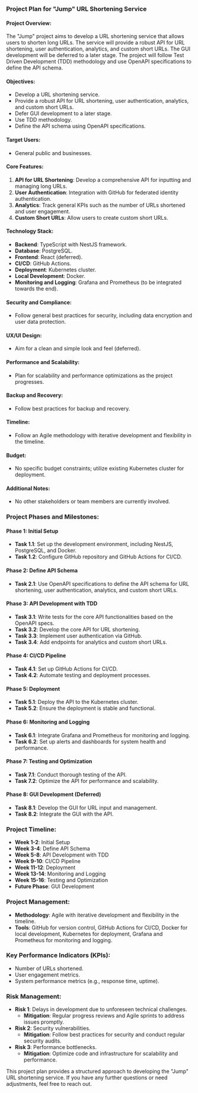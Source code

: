 ### Project Plan for "Jump" URL Shortening Service

#### Project Overview:
The "Jump" project aims to develop a URL shortening service that allows users to shorten long URLs. The service will provide a robust API for URL shortening, user authentication, analytics, and custom short URLs. The GUI development will be deferred to a later stage. The project will follow Test Driven Development (TDD) methodology and use OpenAPI specifications to define the API schema.

#### Objectives:
- Develop a URL shortening service.
- Provide a robust API for URL shortening, user authentication, analytics, and custom short URLs.
- Defer GUI development to a later stage.
- Use TDD methodology.
- Define the API schema using OpenAPI specifications.

#### Target Users:
- General public and businesses.

#### Core Features:
1. **API for URL Shortening**: Develop a comprehensive API for inputting and managing long URLs.
2. **User Authentication**: Integration with GitHub for federated identity authentication.
3. **Analytics**: Track general KPIs such as the number of URLs shortened and user engagement.
4. **Custom Short URLs**: Allow users to create custom short URLs.

#### Technology Stack:
- **Backend**: TypeScript with NestJS framework.
- **Database**: PostgreSQL.
- **Frontend**: React (deferred).
- **CI/CD**: GitHub Actions.
- **Deployment**: Kubernetes cluster.
- **Local Development**: Docker.
- **Monitoring and Logging**: Grafana and Prometheus (to be integrated towards the end).

#### Security and Compliance:
- Follow general best practices for security, including data encryption and user data protection.

#### UX/UI Design:
- Aim for a clean and simple look and feel (deferred).

#### Performance and Scalability:
- Plan for scalability and performance optimizations as the project progresses.

#### Backup and Recovery:
- Follow best practices for backup and recovery.

#### Timeline:
- Follow an Agile methodology with iterative development and flexibility in the timeline.

#### Budget:
- No specific budget constraints; utilize existing Kubernetes cluster for deployment.

#### Additional Notes:
- No other stakeholders or team members are currently involved.

### Project Phases and Milestones:

#### Phase 1: Initial Setup
- **Task 1.1**: Set up the development environment, including NestJS, PostgreSQL, and Docker.
- **Task 1.2**: Configure GitHub repository and GitHub Actions for CI/CD.

#### Phase 2: Define API Schema
- **Task 2.1**: Use OpenAPI specifications to define the API schema for URL shortening, user authentication, analytics, and custom short URLs.

#### Phase 3: API Development with TDD
- **Task 3.1**: Write tests for the core API functionalities based on the OpenAPI specs.
- **Task 3.2**: Develop the core API for URL shortening.
- **Task 3.3**: Implement user authentication via GitHub.
- **Task 3.4**: Add endpoints for analytics and custom short URLs.

#### Phase 4: CI/CD Pipeline
- **Task 4.1**: Set up GitHub Actions for CI/CD.
- **Task 4.2**: Automate testing and deployment processes.

#### Phase 5: Deployment
- **Task 5.1**: Deploy the API to the Kubernetes cluster.
- **Task 5.2**: Ensure the deployment is stable and functional.

#### Phase 6: Monitoring and Logging
- **Task 6.1**: Integrate Grafana and Prometheus for monitoring and logging.
- **Task 6.2**: Set up alerts and dashboards for system health and performance.

#### Phase 7: Testing and Optimization
- **Task 7.1**: Conduct thorough testing of the API.
- **Task 7.2**: Optimize the API for performance and scalability.

#### Phase 8: GUI Development (Deferred)
- **Task 8.1**: Develop the GUI for URL input and management.
- **Task 8.2**: Integrate the GUI with the API.

### Project Timeline:
- **Week 1-2**: Initial Setup
- **Week 3-4**: Define API Schema
- **Week 5-8**: API Development with TDD
- **Week 9-10**: CI/CD Pipeline
- **Week 11-12**: Deployment
- **Week 13-14**: Monitoring and Logging
- **Week 15-16**: Testing and Optimization
- **Future Phase**: GUI Development

### Project Management:
- **Methodology**: Agile with iterative development and flexibility in the timeline.
- **Tools**: GitHub for version control, GitHub Actions for CI/CD, Docker for local development, Kubernetes for deployment, Grafana and Prometheus for monitoring and logging.

### Key Performance Indicators (KPIs):
- Number of URLs shortened.
- User engagement metrics.
- System performance metrics (e.g., response time, uptime).

### Risk Management:
- **Risk 1**: Delays in development due to unforeseen technical challenges.
  - **Mitigation**: Regular progress reviews and Agile sprints to address issues promptly.
- **Risk 2**: Security vulnerabilities.
  - **Mitigation**: Follow best practices for security and conduct regular security audits.
- **Risk 3**: Performance bottlenecks.
  - **Mitigation**: Optimize code and infrastructure for scalability and performance.

This project plan provides a structured approach to developing the "Jump" URL shortening service. If you have any further questions or need adjustments, feel free to reach out.

